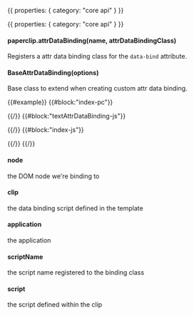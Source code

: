 {{
  properties: {
    category: "core api"
  }
}}


{{
  properties: {
    category: "core api"
  }
}}


#### paperclip.attrDataBinding(name, attrDataBindingClass)

Registers a attr data binding class for the `data-bind` attribute.

#### BaseAttrDataBinding(options)

Base class to extend when creating custom attr data binding.

{{#example}}
{{#block:"index-pc"}}
<!--
<input type="text" class="form-control" placeholder="message" data-bind="{{ model: <~>text }}"></input>
<span data-bind="{{ text: text }}"></span>
-->
{{/}}
{{#block:"textAttrDataBinding-js"}}
<!--
var paperclip = require("paperclip"),
views         = require("mojo-views");

module.exports = paperclip.BaseAttrDataBinding.extend({
  _onChange: function (text) {
    this.node.innerHTML = text || "";
  }
});
-->
{{/}}
{{#block:"index-js"}}
<!--
var bindable = require("bindable"),
Application  = require("mojo-application"),
views        = require("mojo-views"),
paperclip    = require("mojo-paperclip")

var app = new Application();
app.use(views, paperclip);

app.paperclip.attrDataBinding("text", require("./textAttrDataBinding"));

preview.element.appendChild(new views.Base({
  paper: require("./index.pc")
}, app).render());

-->
{{/}}
{{/}}

#### node

the DOM node we're binding to

#### clip

the data binding script defined in the template

#### application

the application

#### scriptName

the script name registered to the binding class

#### script

the script defined within the clip
